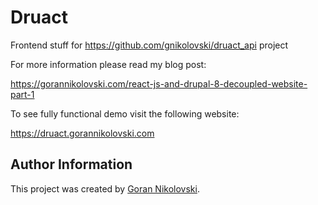 # Druact

Frontend stuff for https://github.com/gnikolovski/druact_api project

For more information please read my blog post:

https://gorannikolovski.com/react-js-and-drupal-8-decoupled-website-part-1

To see fully functional demo visit the following website:

https://druact.gorannikolovski.com

## Author Information

This project was created by [Goran Nikolovski](https://gorannikolovski.com/).
